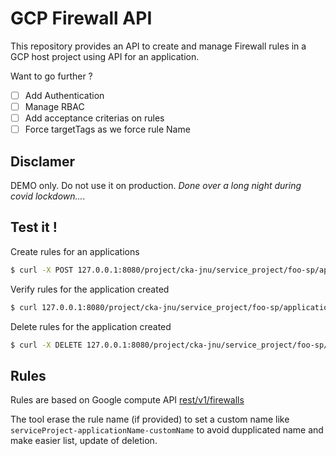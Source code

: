 # GCP Firewall API

This repository provides an API to create and manage Firewall rules in a GCP host project using API for an application.

Want to go further ?

- [ ] Add Authentication
- [ ] Manage RBAC
- [ ] Add acceptance criterias on rules
- [ ] Force targetTags as we force rule Name

## Disclamer

DEMO only. Do not use it on production. _Done over a long night during covid lockdown...._

## Test it !

Create rules for an applications

```bash
$ curl -X POST 127.0.0.1:8080/project/cka-jnu/service_project/foo-sp/application/kubernetes-the-hard-way --data '[{"CustomName": "test-ssh", "Rule": {"name": "dummy","network": "global/networks/default","allowed": [{"IPProtocol": "TCP", "ports": ["22"]}],"targetTags": ["foo"]}}]'
```

Verify rules for the application created

```bash
$ curl 127.0.0.1:8080/project/cka-jnu/service_project/foo-sp/application/kubernetes-the-hard-way | jq
```

Delete rules for the application created

```bash
$ curl -X DELETE 127.0.0.1:8080/project/cka-jnu/service_project/foo-sp/application/kubernetes-the-hard-way | jq
```

## Rules

Rules are based on Google compute API [rest/v1/firewalls](https://cloud.google.com/compute/docs/reference/rest/v1/firewalls)

The tool erase the rule name (if provided) to set a custom name like `serviceProject-applicationName-customName` to avoid dupplicated name and make easier list, update of deletion.
